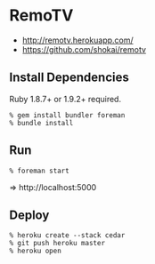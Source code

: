 RemoTV
======

* http://remotv.herokuapp.com/
* https://github.com/shokai/remotv


Install Dependencies
--------------------
Ruby 1.8.7+ or 1.9.2+ required.

    % gem install bundler foreman
    % bundle install


Run
---

    % foreman start

=> http://localhost:5000


Deploy
------

    % heroku create --stack cedar
    % git push heroku master
    % heroku open
